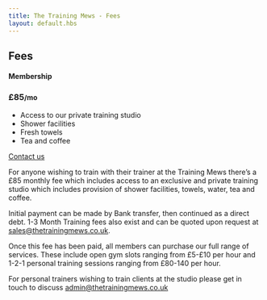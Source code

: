 ```yaml
---
title: The Training Mews - Fees
layout: default.hbs
---
```


<div class="mb-5"></div>

## Fees

<div class="row row-cols-1 row-cols-md-3 mb-3 text-center">
  <div class="col"></div>
  <div class="col">
    <div class="card mb-4 rounded-3 shadow-sm">
      <div class="card-header py-3">
        <h4 class="my-0 fw-normal">Membership</h4>
      </div>
      <div class="card-body">
        <h3 class="card-title pricing-card-title">£85<small class="text-body-secondary fw-light">/mo</small></h3>
        <ul class="list-unstyled mt-3 mb-4">
          <li>Access to our private training studio</li>
          <li>Shower facilities</li>
          <li>Fresh towels</li>
          <li>Tea and coffee</li>
        </ul>
        <a href="mailto:admin@thetrainigmews.co.uk" class="w-100 btn btn-lg btn-primary">Contact us</a>
      </div>
    </div>
  </div>
  <div class="col"></div>
</div>


For anyone wishing to train with their trainer at the Training Mews there’s a £85 monthly fee which includes access to an exclusive and private training studio which includes provision of shower facilities, towels, water, tea and coffee. 

Initial payment can be made by Bank transfer, then continued as a direct debt. 1-3 Month Training fees also exist and can be quoted upon request at <a href="mailto:sales@thetrainingmews.co.uk">sales@thetrainingmews.co.uk</a>.

Once this fee has been paid, all members can purchase our full range of services. These include open gym slots ranging from £5-£10 per hour and 1-2-1 personal training sessions ranging from £80-140 per hour. 

For personal trainers wishing to train clients at the studio please get in touch to discuss admin@thetrainingmews.co.uk
